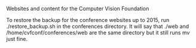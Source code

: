 
Websites and content for the Computer Vision Foundation

To restore the backup for the conference websites up to 2015, run ./restore_backup.sh in the conferences directory.
It will say that ./web and /home/cvfconf/conferences/web are the same directory but it still runs mv just fine.


